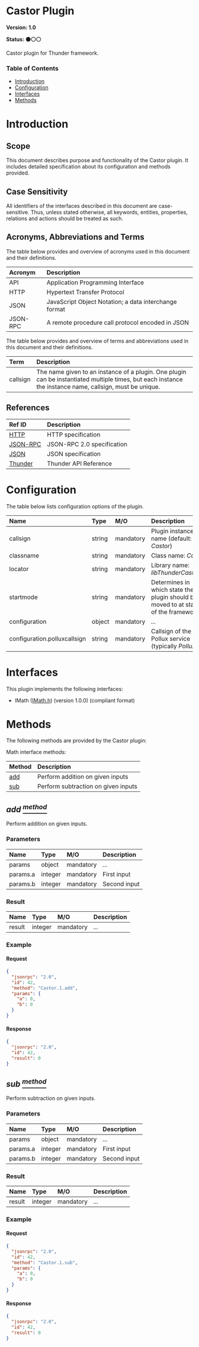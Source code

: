<!-- Generated automatically, DO NOT EDIT! -->
<a id="head_Castor_Plugin"></a>
# Castor Plugin

**Version: 1.0**

**Status: :black_circle::white_circle::white_circle:**

Castor plugin for Thunder framework.

### Table of Contents

- [Introduction](#head_Introduction)
- [Configuration](#head_Configuration)
- [Interfaces](#head_Interfaces)
- [Methods](#head_Methods)

<a id="head_Introduction"></a>
# Introduction

<a id="head_Scope"></a>
## Scope

This document describes purpose and functionality of the Castor plugin. It includes detailed specification about its configuration and methods provided.

<a id="head_Case_Sensitivity"></a>
## Case Sensitivity

All identifiers of the interfaces described in this document are case-sensitive. Thus, unless stated otherwise, all keywords, entities, properties, relations and actions should be treated as such.

<a id="head_Acronyms,_Abbreviations_and_Terms"></a>
## Acronyms, Abbreviations and Terms

The table below provides and overview of acronyms used in this document and their definitions.

| Acronym | Description |
| :-------- | :-------- |
| <a name="acronym.API">API</a> | Application Programming Interface |
| <a name="acronym.HTTP">HTTP</a> | Hypertext Transfer Protocol |
| <a name="acronym.JSON">JSON</a> | JavaScript Object Notation; a data interchange format |
| <a name="acronym.JSON-RPC">JSON-RPC</a> | A remote procedure call protocol encoded in JSON |

The table below provides and overview of terms and abbreviations used in this document and their definitions.

| Term | Description |
| :-------- | :-------- |
| <a name="term.callsign">callsign</a> | The name given to an instance of a plugin. One plugin can be instantiated multiple times, but each instance the instance name, callsign, must be unique. |

<a id="head_References"></a>
## References

| Ref ID | Description |
| :-------- | :-------- |
| <a name="ref.HTTP">[HTTP](http://www.w3.org/Protocols)</a> | HTTP specification |
| <a name="ref.JSON-RPC">[JSON-RPC](https://www.jsonrpc.org/specification)</a> | JSON-RPC 2.0 specification |
| <a name="ref.JSON">[JSON](http://www.json.org/)</a> | JSON specification |
| <a name="ref.Thunder">[Thunder](https://github.com/WebPlatformForEmbedded/Thunder/blob/master/doc/WPE%20-%20API%20-%20Thunder.docx)</a> | Thunder API Reference |

<a id="head_Configuration"></a>
# Configuration

The table below lists configuration options of the plugin.

| Name | Type | M/O | Description |
| :-------- | :-------- | :-------- | :-------- |
| callsign | string | mandatory | Plugin instance name (default: *Castor*) |
| classname | string | mandatory | Class name: *Castor* |
| locator | string | mandatory | Library name: *libThunderCastor.so* |
| startmode | string | mandatory | Determines in which state the plugin should be moved to at startup of the framework |
| configuration | object | mandatory | *...* |
| configuration.polluxcallsign | string | mandatory | Callsign of the Pollux service (typically *Pollux*) |

<a id="head_Interfaces"></a>
# Interfaces

This plugin implements the following interfaces:

- IMath ([IMath.h](https://github.com/rdkcentral/ThunderInterfaces/blob/master/interfaces/IMath.h)) (version 1.0.0) (compliant format)

<a id="head_Methods"></a>
# Methods

The following methods are provided by the Castor plugin:

Math interface methods:

| Method | Description |
| :-------- | :-------- |
| [add](#method_add) | Perform addition on given inputs |
| [sub](#method_sub) | Perform subtraction on given inputs |

<a id="method_add"></a>
## *add [<sup>method</sup>](#head_Methods)*

Perform addition on given inputs.

### Parameters

| Name | Type | M/O | Description |
| :-------- | :-------- | :-------- | :-------- |
| params | object | mandatory | *...* |
| params.a | integer | mandatory | First input |
| params.b | integer | mandatory | Second input |

### Result

| Name | Type | M/O | Description |
| :-------- | :-------- | :-------- | :-------- |
| result | integer | mandatory | *...* |

### Example

#### Request

```json
{
  "jsonrpc": "2.0",
  "id": 42,
  "method": "Castor.1.add",
  "params": {
    "a": 0,
    "b": 0
  }
}
```

#### Response

```json
{
  "jsonrpc": "2.0",
  "id": 42,
  "result": 0
}
```

<a id="method_sub"></a>
## *sub [<sup>method</sup>](#head_Methods)*

Perform subtraction on given inputs.

### Parameters

| Name | Type | M/O | Description |
| :-------- | :-------- | :-------- | :-------- |
| params | object | mandatory | *...* |
| params.a | integer | mandatory | First input |
| params.b | integer | mandatory | Second input |

### Result

| Name | Type | M/O | Description |
| :-------- | :-------- | :-------- | :-------- |
| result | integer | mandatory | *...* |

### Example

#### Request

```json
{
  "jsonrpc": "2.0",
  "id": 42,
  "method": "Castor.1.sub",
  "params": {
    "a": 0,
    "b": 0
  }
}
```

#### Response

```json
{
  "jsonrpc": "2.0",
  "id": 42,
  "result": 0
}
```

